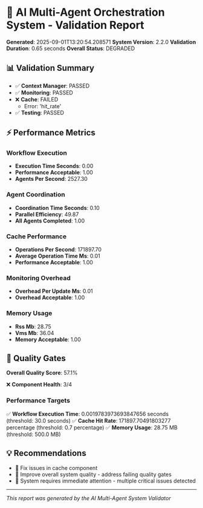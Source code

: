 # 🚀 AI Multi-Agent Orchestration System - Validation Report

**Generated**: 2025-09-01T13:20:54.208571 **System Version**: 2.2.0 **Validation Duration**: 0.65
seconds **Overall Status**: DEGRADED

## 📊 Validation Summary

- ✅ **Context Manager**: PASSED
- ✅ **Monitoring**: PASSED
- ❌ **Cache**: FAILED
  - Error: 'hit_rate'
- ✅ **Testing**: PASSED

## ⚡ Performance Metrics

### Workflow Execution

- **Execution Time Seconds**: 0.00
- **Performance Acceptable**: 1.00
- **Agents Per Second**: 2527.30

### Agent Coordination

- **Coordination Time Seconds**: 0.10
- **Parallel Efficiency**: 49.87
- **All Agents Completed**: 1.00

### Cache Performance

- **Operations Per Second**: 171897.70
- **Average Operation Time Ms**: 0.01
- **Performance Acceptable**: 1.00

### Monitoring Overhead

- **Overhead Per Update Ms**: 0.01
- **Overhead Acceptable**: 1.00

### Memory Usage

- **Rss Mb**: 28.75
- **Vms Mb**: 36.04
- **Memory Acceptable**: 1.00

## 🎯 Quality Gates

**Overall Quality Score**: 57.1%

❌ **Component Health**: 3/4

### Performance Targets

✅ **Workflow Execution Time**: 0.0019783973693847656 seconds (threshold: 30.0 seconds) ✅ **Cache
Hit Rate**: 171897.70491803277 percentage (threshold: 0.7 percentage) ✅ **Memory Usage**: 28.75 MB
(threshold: 500.0 MB)

## 💡 Recommendations

- 🔧 Fix issues in cache component
- 🎯 Improve overall system quality - address failing quality gates
- 🚨 System requires immediate attention - multiple critical issues detected

---

_This report was generated by the AI Multi-Agent System Validator_
